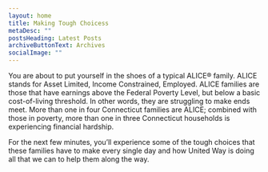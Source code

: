 ```yaml
---
layout: home
title: Making Tough Choicess
metaDesc: ""
postsHeading: Latest Posts
archiveButtonText: Archives
socialImage: ""
---
```

You are about to put yourself in the shoes of a typical ALICE® family. ALICE stands for Asset Limited, Income Constrained, Employed. ALICE families are those that have earnings above the Federal Poverty Level, but below a basic cost-of-living threshold. In other words, they are struggling to make ends meet. More than one in four Connecticut families are ALICE; combined with those in poverty, more than one in three Connecticut households is experiencing financial hardship.

For the next few minutes, you’ll experience some of the tough choices that these families have to make every single day and how United Way is doing all that we can to help them along the way.